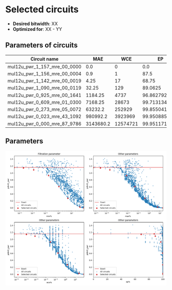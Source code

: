 
Selected circuits
===================
 - **Desired bitwidth**: XX
 - **Optimized for**: XX - YY


Parameters of circuits
----------------------------

| Circuit name | MAE | WCE | EP | MRE | Download |
| --- |  --- | --- | --- | --- | --- | 
| mul12u_pwr_1_157_mre_00_0000 | 0.0 | 0 | 0.0 | 0.0 |  [Verilog](mul12u_pwr_1_157_mre_00_0000.v) [C](mul12u_pwr_1_157_mre_00_0000.c) |
| mul12u_pwr_1_156_mre_00_0004 | 0.9 | 1 | 87.5 | 0.0003825478 |  [Verilog](mul12u_pwr_1_156_mre_00_0004.v) [C](mul12u_pwr_1_156_mre_00_0004.c) |
| mul12u_pwr_1_142_mre_00_0019 | 4.25 | 17 | 68.75 | 0.0019121215 |  [Verilog](mul12u_pwr_1_142_mre_00_0019.v) [C](mul12u_pwr_1_142_mre_00_0019.c) |
| mul12u_pwr_1_090_mre_00_0119 | 32.25 | 129 | 89.0625 | 0.0118528345 |  [Verilog](mul12u_pwr_1_090_mre_00_0119.v) [C](mul12u_pwr_1_090_mre_00_0119.c) |
| mul12u_pwr_0_925_mre_00_1641 | 1184.25 | 4737 | 96.8627929688 | 0.1641052307 |  [Verilog](mul12u_pwr_0_925_mre_00_1641.v) [C](mul12u_pwr_0_925_mre_00_1641.c) |
| mul12u_pwr_0_609_mre_01_0300 | 7168.25 | 28673 | 99.7131347656 | 1.029966245 |  [Verilog](mul12u_pwr_0_609_mre_01_0300.v) [C](mul12u_pwr_0_609_mre_01_0300.c) |
| mul12u_pwr_0_273_mre_05_0072 | 63232.2 | 252929 | 99.8550415039 | 5.0071793332 |  [Verilog](mul12u_pwr_0_273_mre_05_0072.v) [C](mul12u_pwr_0_273_mre_05_0072.c) |
| mul12u_pwr_0_023_mre_43_1092 | 980992.2 | 3923969 | 99.9508857727 | 43.1091732549 |  [Verilog](mul12u_pwr_0_023_mre_43_1092.v) [C](mul12u_pwr_0_023_mre_43_1092.c) |
| mul12u_pwr_0_000_mre_87_9786 | 3143680.2 | 12574721 | 99.951171875 | 87.978574008 |  [Verilog](mul12u_pwr_0_000_mre_87_9786.v) [C](mul12u_pwr_0_000_mre_87_9786.c) |

Parameters
--------------
![Parameters figure](fig.png)
         